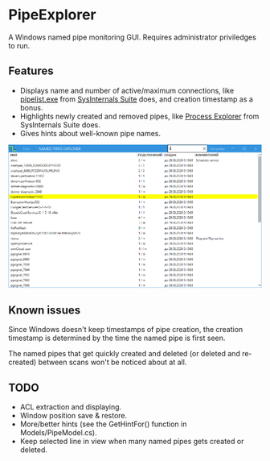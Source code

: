 # PipeExplorer
A Windows named pipe monitoring GUI. Requires administrator priviledges to run.

## Features

- Displays name and number of active/maximum connections, like [pipelist.exe](https://docs.microsoft.com/en-us/sysinternals/downloads/pipelist) from [SysInternals Suite](https://docs.microsoft.com/en-us/sysinternals/) does, and creation timestamp as a bonus.
- Highlights newly created and removed pipes, like [Process Explorer](https://docs.microsoft.com/en-us/sysinternals/downloads/process-explorer) from SysInternals Suite does.
- Gives hints about well-known pipe names.

![Screenshot!](screenshot.png)

## Known issues

Since Windows doesn't keep timestamps of pipe creation, the creation timestamp is determined by the time the named pipe is first seen.

The named pipes that get quickly created and deleted (or deleted and re-created) between scans won't be noticed about at all.

## TODO

- ACL extraction and displaying.
- Window position save & restore.
- More/better hints (see the GetHintFor() function in Models/PipeModel.cs).
- Keep selected line in view when many named pipes gets created or deleted.